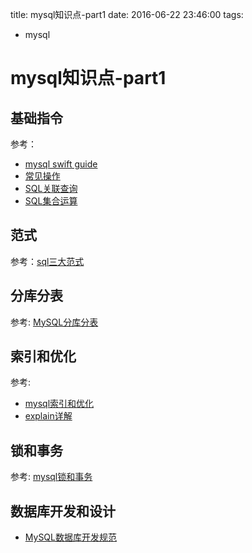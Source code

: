 title: mysql知识点-part1
date: 2016-06-22 23:46:00
tags:
- mysql


# mysql知识点-part1

## 基础指令

参考：

* [mysql swift guide](mysql-swift-guide.md)
* [常见操作](mysql-common-cmd.md)
* [SQL关联查询](mysql-join.md)
* [SQL集合运算](sql-combine.md)

## 范式

参考：[sql三大范式](sql三大范式.md)

## 分库分表

参考: [MySQL分库分表](mysql分库分表.md)

## 索引和优化

参考: 

* [mysql索引和优化](mysql索引和优化.md)
* [explain详解](explain详解.md)

## 锁和事务

参考: [mysql锁和事务](mysql锁和事务.md)

## 数据库开发和设计

* [MySQL数据库开发规范](MySQL数据库开发规范.md)



